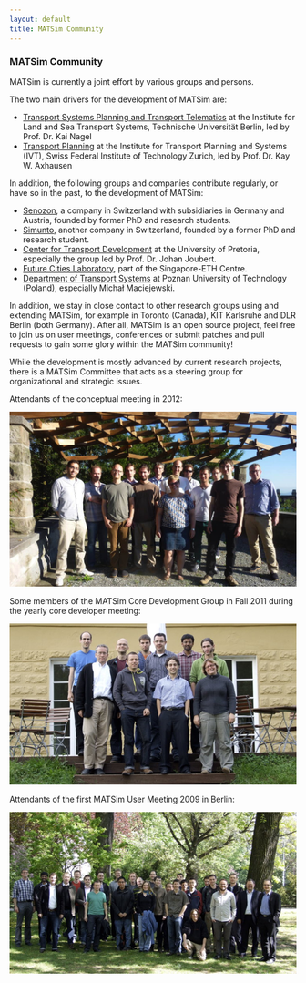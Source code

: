 ```yaml
---
layout: default
title: MATSim Community
---
```



### MATSim Community

MATSim is currently a joint effort by various groups and persons.

The two main drivers for the development of MATSim are:

- [Transport Systems Planning and Transport Telematics](http://www.vsp.tu-berlin.de/) at the Institute for Land and Sea Transport Systems, Technische Universität Berlin, led by Prof. Dr. Kai Nagel
- [Transport Planning](http://www.ivt.ethz.ch/vpl/) at the Institute for Transport Planning and Systems (IVT), Swiss Federal Institute of Technology Zurich, led by Prof. Dr. Kay W. Axhausen

In addition, the following groups and companies contribute regularly, or have so in the past, to the development of MATSim:

- [Senozon](https://senozon.com/), a company in Switzerland with subsidiaries in Germany and Austria, founded by former PhD and research students.
- [Simunto](https://simunto.com/), another company in Switzerland, founded by a former PhD and research student.
- [Center for Transport Development](http://www.up.ac.za/en/centre-for-transport-development/) at the University of Pretoria, especially the group led by Prof. Dr. Johan Joubert.
- [Future Cities Laboratory](http://www.fcl.ethz.ch), part of the Singapore-ETH Centre.
- [Department of Transport Systems](http://www.dts.put.poznan.pl/) at Poznan University of Technology (Poland), especially Michał Maciejewski.

In addition, we stay in close contact to other research groups using and extending MATSim, for example in Toronto (Canada), KIT Karlsruhe and DLR Berlin (both Germany).
After all, MATSim is an open source project, feel free to join us on user meetings, conferences or submit patches and pull requests to gain some glory within the MATSim community!

While the development is mostly advanced by current research projects, there is a MATSim Committee that acts as a steering group for organizational and strategic issues.

Attendants of the conceptual meeting in 2012:

<img src="/images/about_grufo2012concept.jpg" alt="Attendants of the conceptual meeting in 2012" style="max-width:100%">

Some members of the MATSim Core Development Group in Fall 2011 during the yearly core developer meeting:

<img src="/images/about_grufo2011dev.jpg" alt="Some core developers at the developer meeting 2011" style="max-width:100%">


Attendants of the first MATSim User Meeting 2009 in Berlin:

<img src="/images/about_grufo2009users.jpg" alt="Attendants of the first MATSim User Meeting 2009" style="max-width:100%">
